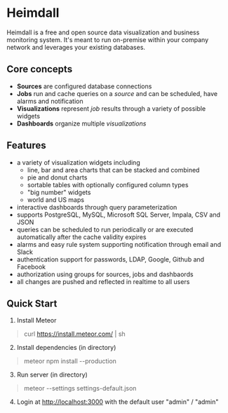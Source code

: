 Heimdall
=============
Heimdall is a free and open source data visualization and business monitoring system. It's meant to run on-premise within your company network and leverages your existing databases.

Core concepts
-------------
* __Sources__ are configured database connections
* __Jobs__ run and cache queries on a _source_ and can be scheduled, have alarms and notification
* __Visualizations__ represent _job_ results through a variety of possible widgets
* __Dashboards__ organize multiple _visualizations_

Features
-------------
* a variety of visualization widgets including
  * line, bar and area charts that can be stacked and combined
  * pie and donut charts
  * sortable tables with optionally configured column types
  * "big number" widgets
  * world and US maps
* interactive dashboards through query parameterization
* supports PostgreSQL, MySQL, Microsoft SQL Server, Impala, CSV and JSON
* queries can be scheduled to run periodically or are executed automatically after the cache validity expires
* alarms and easy rule system supporting notification through email and Slack
* authentication support for passwords, LDAP, Google, Github and Facebook
* authorization using groups for sources, jobs and dashbaords
* all changes are pushed and reflected in realtime to all users

Quick Start
-------------
1. Install Meteor
> curl https://install.meteor.com/ | sh
2. Install dependencies (in directory)
> meteor npm install --production
3. Run server (in directory)
> meteor --settings settings-default.json
4. Login at <http://localhost:3000> with the default user "admin" / "admin"
